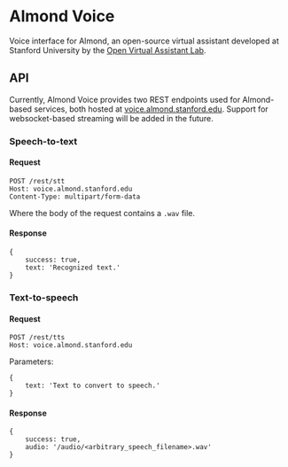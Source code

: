 # Almond Voice

Voice interface for Almond, an open-source virtual assistant developed at Stanford University by the [Open Virtual Assistant Lab](https://oval.cs.stanford.edu/).

## API

Currently, Almond Voice provides two REST endpoints used for Almond-based services, both hosted at [voice.almond.stanford.edu](https://voice.almond.stanford.edu). Support for websocket-based streaming will be added in the future.

### Speech-to-text

#### Request

```
POST /rest/stt
Host: voice.almond.stanford.edu
Content-Type: multipart/form-data
```

Where the body of the request contains a `.wav` file.

#### Response

```
{
    success: true,
    text: 'Recognized text.'
}
```

### Text-to-speech

#### Request

```
POST /rest/tts
Host: voice.almond.stanford.edu
```

Parameters:
```
{
    text: 'Text to convert to speech.'
}
```

#### Response

```
{
    success: true,
    audio: '/audio/<arbitrary_speech_filename>.wav'
}
```
